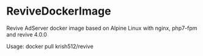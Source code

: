 # ReviveDockerImage
Revive AdServer docker image based on Alpine Linux with nginx, php7-fpm and revive 4.0.0

Usage: docker pull krish512/revive
